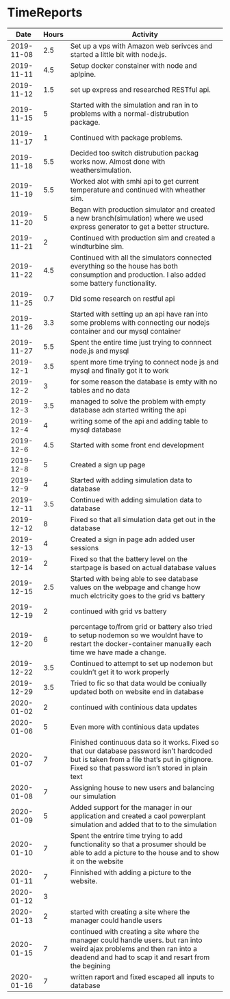# TimeReports
| Date  |      Hours    | Activity                                       |
| ----------- | ------- |-----------------------------------------------
| 2019-11-08  | 2.5     | Set up a vps with Amazon web serivces and started a little bit with node.js.|
|2019-11-11   | 4.5| Setup docker constainer with node and aplpine.|
|2019-11-12| 1.5 | set up express and researched RESTful api.|
|2019-11-15|5| Started with the simulation and ran in to problems with a normal-distrubution package.|
2019-11-17|1| Continued with package problems.|
2019-11-18| 5.5| Decided too switch  distrubution packag works now.  Almost done with weathersimulation.|
| 2019-11-19  | 5.5       | Worked alot with smhi api to get current temperature and continued with wheather sim.|
| 2019-11-20  | 5       | Began  with production simulator and created a new branch(simulation) where we used express generator to get a better structure.|
| 2019-11-21  | 2       | Continued with production sim and created a windturbine sim.|
| 2019-11-22  | 4.5       | Continued with all the simulators connected everything so the house has both consumption and production. I also added some battery functionality.|
| 2019-11-25  | 0.7     |Did some research on restful api|
| 2019-11-26  | 3.3     | Started with setting up an api have ran into some problems with connecting our nodejs container and our mysql container|
| 2019-11-27  | 5.5     | Spent the entire time just trying to connnect node.js and mysql|
| 2019-12-1   | 3.5     | spent more time trying to connect node js and mysql and finally got it to work|
| 2019-12-2   |  3   | for some reason the database is emty with no tables and no data |
| 2019-12-3   |  3.5   |managed to solve the problem with empty database adn started writing the api |
| 2019-12-4   | 4    | writing some of the api and adding table to mysql database |
| 2019-12-6   | 4.5  | Started with some front end development|
| 2019-12-8   | 5  |Created a sign up page|
| 2019-12-9   |  4  | Started with adding simulation data to database|
| 2019-12-11  | 3.5  | Continued with adding simulation data to database |
| 2019-12-12  | 8  | Fixed so that all simulation data get out in the database |
| 2019-12-13  | 4  | Created a sign in page adn added user sessions |
| 2019-12-14  | 2  | Fixed so that the battery level on the startpage is based on actual database values |
| 2019-12-15  | 2.5 | Started with being able to see database values on the webpage and change how much elctricity goes to the grid vs battery |
| 2019-12-19  | 2 | continued with grid vs battery |
| 2019-12-20  | 6  | percentage to/from grid or battery also tried to setup nodemon so we wouldnt have to restart the docker-container manually each time we have made a change. |
| 2019-12-22  | 3.5 | Continued to attempt to set up nodemon but couldn’t get it to work properly |
| 2019-12-29  | 3.5  | Tried to fic so that data would be coniually updated both on website end in database  |
| 2020-01-02  | 2  | continued with continious data updates |
| 2020-01-06  | 5  | Even more with continious data updates |
| 2020-01-07  | 7  | Finished continuous data so it works. Fixed so that our database password isn’t hardcoded but is taken from a file that’s put in gitignore. Fixed so that password isn’t stored in plain text|
| 2020-01-08  | 7  | Assigning house to new users and balancing our simulation |
| 2020-01-09  | 5  |Added support for the manager in our application and created a caol powerplant simulation and added that to to the simulation  |
| 2020-01-10  | 7  | Spent the entrire time trying to add functionality so that a prosumer should be able to add a picture to the house and to show it on the website |
| 2020-01-11  | 7  | Finnished  with adding a picture to the website. |
| 2020-01-12  | 3  |  |
| 2020-01-13  | 2  | started with creating a site where the manager could handle users |
| 2020-01-15  | 7  | continued with creating a site where the manager could handle users. but ran into weird ajax problems and then ran into a deadend and had to scap it and resart from the begining|
| 2020-01-16  | 7  | written raport and fixed escaped all inputs to database|